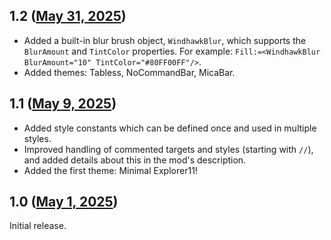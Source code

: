 ## 1.2 ([May 31, 2025](https://github.com/ramensoftware/windhawk-mods/blob/c08d8c4047fd99859a2d1449a2126ec56f20ec2d/mods/windows-11-file-explorer-styler.wh.cpp))

* Added a built-in blur brush object, `WindhawkBlur`, which supports the `BlurAmount` and `TintColor` properties. For example: `Fill:=<WindhawkBlur BlurAmount="10" TintColor="#80FF00FF"/>`.
* Added themes: Tabless, NoCommandBar, MicaBar.

## 1.1 ([May 9, 2025](https://github.com/ramensoftware/windhawk-mods/blob/d01044de4128b7fafc768e340b116b2c129b660a/mods/windows-11-file-explorer-styler.wh.cpp))

* Added style constants which can be defined once and used in multiple styles.
* Improved handling of commented targets and styles (starting with `//`), and added details about this in the mod's description.
* Added the first theme: Minimal Explorer11!

## 1.0 ([May 1, 2025](https://github.com/ramensoftware/windhawk-mods/blob/8e961324620af4d91f28d77ed0daf1ce57485f0b/mods/windows-11-file-explorer-styler.wh.cpp))

Initial release.
